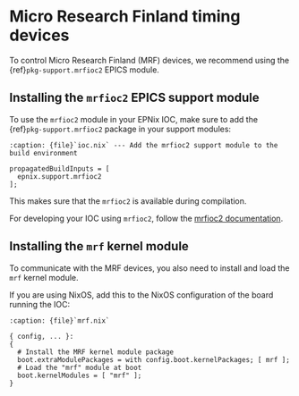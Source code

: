 # Micro Research Finland timing devices

To control Micro Research Finland (MRF) devices,
we recommend using the {ref}`pkg-support.mrfioc2` EPICS module.

## Installing the `mrfioc2` EPICS support module

To use the `mrfioc2` module in your EPNix IOC,
make sure to add the {ref}`pkg-support.mrfioc2` package in your support modules:

```{code-block} nix
:caption: {file}`ioc.nix` --- Add the mrfioc2 support module to the build environment

propagatedBuildInputs = [
  epnix.support.mrfioc2
];
```

This makes sure that the `mrfioc2` is available during compilation.

For developing your IOC using `mrfioc2`,
follow the [mrfioc2 documentation].

## Installing the `mrf` kernel module

To communicate with the MRF devices,
you also need to install and load the `mrf` kernel module.

If you are using NixOS,
add this to the NixOS configuration of the board running the IOC:

```{code-block} nix
:caption: {file}`mrf.nix`

{ config, ... }:
{
  # Install the MRF kernel module package
  boot.extraModulePackages = with config.boot.kernelPackages; [ mrf ];
  # Load the "mrf" module at boot
  boot.kernelModules = [ "mrf" ];
}
```

[mrfioc2 documentation]: https://epics-modules.github.io/mrfioc2/
